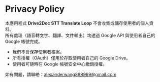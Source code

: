 # Privacy Policy

本應用程式 **Drive2Doc STT Translate Loop** 不會收集或儲存使用者的個人資料。  
所有處理（語音轉文字、翻譯、文件輸出）均透過 Google API 與使用者自己的 Google 帳號完成。  

- 我們不會保存使用者檔案。  
- 所有授權（OAuth）僅用於存取使用者自己的 Google Drive。  
- 使用者可隨時在 Google 帳號安全中心撤銷授權。  

如有問題，請聯絡：alexanderwang888999@gmail.com
